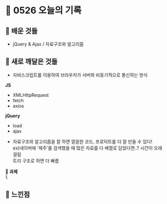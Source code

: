 # 🧸 0526 오늘의 기록
## 💙 배운 것들
* jQuery & Ajax / 자료구조와 알고리즘

## 💚 새로 깨달은 것들
* 자바스크립트를 이용하여 브라우저가 서버와 비동기적으로 통신하는 방식

**JS**
- XMLHttpRequest
- fetch
- axios

**jQuery**
- load
- ajax

* 자료구조와 알고리즘을 잘 하면 깔끔한 코드, 프로덕트를 더 잘 만들 수 있다!   
ex)네이버에 '제주'를 검색했을 때 많은 자료를 다 배열로 담았다면..? 시간이 오래 걸림   
트리 구조로 하면 더 빠름   

**📍 과제**   
1.   
 
## 💜 느낀점
